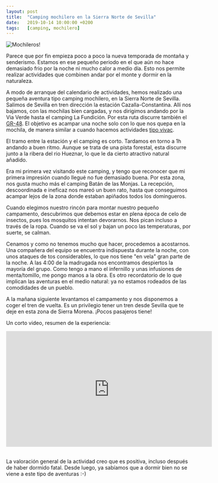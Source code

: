 ```yaml
---
layout: post
title:  "Camping mochilero en la Sierra Norte de Sevilla"
date:   2019-10-14 10:00:00 +0200
tags:	[camping, mochilero]
---
```


![Mochileros!][mochilas]

Parece que por fin empieza poco a poco la nueva temporada de montaña y
senderismo. Estamos en ese pequeño periodo en el que aún no hace demasiado frio
por la noche ni mucho calor a medio día. Esto nos permite realizar actividades
que combinen andar por el monte y dormir en la naturaleza.

<!--more-->

A modo de arranque del calendario de actividades, hemos realizado una pequeña
aventura tipo camping mochilero, en la Sierra Norte de Sevilla. Salimos de
Sevilla en tren dirección la estación Cazalla-Constantina. Allí nos bajamos,
con las mochilas bien cargadas, y nos dirigimos andando por la Via Verde hasta
el camping La Fundición. Por esta ruta discurre también el [GR-48][gr48].
El objetivo es acampar una noche solo con lo que nos quepa en la mochila, de
manera similar a cuando hacemos actividades [tipo vivac][vivac].

El tramo entre la estación y el camping es corto. Tardamos en torno a 1h
andando a buen ritmo. Aunque se trata de una pista forestal, esta discurre
junto a la ribera del rio Hueznar, lo que le da cierto atractivo natural
añadido.

Era mi primera vez visitando este camping, y tengo que reconocer que mi primera
impresión cuando llegué no fue demasiado buena. Por esta zona, nos gusta mucho
más el camping Batán de las Monjas.
La recepción, descoordinada e ineficaz nos mareó un buen rato, hasta que 
conseguimos acampar lejos de la zona donde estaban apiñados todos los
domingueros.

Cuando elegimos nuestro rincón para montar nuestro pequeño campamento,
descubrimos que debemos estar en plena época de celo de insectos, pues los
mosquitos intentan devorarnos. Nos pican incluso a través de la ropa.
Cuando se va el sol y bajan un poco las temperaturas, por suerte, se calman.

Cenamos y como no tenemos mucho que hacer, procedemos a acostarnos. Una
compañera del equipo se encuentra indispuesta durante la noche, con unos
ataques de tos considerables, lo que nos tiene "en vela" gran parte de la noche.
A las 4:00 de la madrugada nos encontramos despiertos la mayoría del grupo.
Como tengo a mano el infernillo y unas infusiones de menta/tomillo, me pongo
manos a la obra. Es otro recordatorio de lo que implican las aventuras en el
medio natural: ya no estamos rodeados de las comodidades de un pueblo.

A la mañana siguiente levantamos el campamento y nos disponemos a coger el tren
de vuelta. Es un privilegio tener un tren desde Sevilla que te deje en esta
zona de Sierra Morena. ¡Pocos pasajeros tiene!

Un corto video, resumen de la experiencia:

<div class="iframeWrapper">
<iframe width="560" height="315"
	src="https://www.youtube-nocookie.com/embed/ht848-w5738"
	frameborder="0"
	allow="accelerometer; autoplay; encrypted-media; gyroscope; picture-in-picture"
	allowfullscreen>
</iframe>
</div>
<br/>

La valoración general de la actividad creo que es positiva, incluso después de
haber dormido fatal. Desde luego, ya sabíamos que a dormir bien no se viene a
este tipo de aventuras :-)

[gr48]:		http://senderogr48.sierramorena.com/
[vivac]:	{{site.url}}/2018/11/12/acampada-sierra-nieves.html
[mochilas]:	{{site.url}}/assets/20191014-mochileros.png

